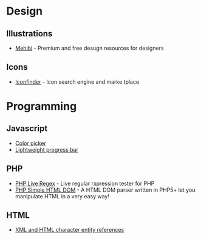 # Design
## Illustrations
  * [Mehibi](http://mehibi.com/) - Premium and free desugn resources for designers
## Icons
  * [Iconfinder](https://www.iconfinder.com/) - Icon search engine and marke tplace

# Programming

## Javascript
  * [Color picker](http://lonely-pixel.com/projects/picker/)
  * [Lightweight progress bar](http://nanobar.micronube.com/)

## PHP
  * [PHP Live Regex](http://phpliveregex.com/) - Live regular rxpression tester for PHP 
  * [PHP Simple HTML DOM](http://simplehtmldom.sourceforge.net/) - A HTML DOM parser written in PHP5+ let you manipulate HTML in a very easy way! 

## HTML
  * [XML and HTML character entity references](http://en.wikipedia.org/wiki/List_of_XML_and_HTML_character_entity_references)
